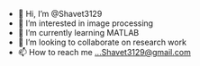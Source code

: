 - 👋 Hi, I’m @Shavet3129
- 👀 I’m interested in image processing
- 🌱 I’m currently learning MATLAB
- 💞️ I’m looking to collaborate on research work
- 📫 How to reach me ...Shavet3129@gmail.com

<!---
Shavet3129/Shavet3129 is a ✨ special ✨ repository because its `README.md` (this file) appears on your GitHub profile.
You can click the Preview link to take a look at your changes.
--->
